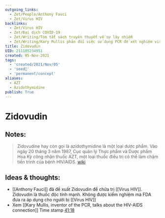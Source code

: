 ```yaml
---
outgoing_links:
  - Zet/People/Anthony Fauci
  - Zet/Virus HIV
backlinks:
  - Zet/Virus HIV
  - Zet/Đại dịch COVID-19
  - Zet/Writing/Tóm tắt sách truyền thuyết về sự lây nhiễm
  - Zet/Writing/Kary Mullis phản đối việc sử dụng PCR để xét nghiệm virus HIV
title: Zidovudin
UID: 211105234951
created: 05-Nov-2021
tags:
  - 'created/2021/Nov/05'
  - 'seed🥜'
  - 'permanent/concept'
aliases:
  - AZT
  - Azidothymidine
publish: True
---
```

# Zidovudin

## Notes:
> Zidovudine hay còn gọi là azidothymidine là một loại dược phẩm. Vào ngày 20 tháng 3 năm 1987, Cục quản lý Thực phẩm và Dược phẩm Hoa Kỳ công nhận thuốc AZT, một loại thuốc điều trị có thể làm chậm tiến trình của bệnh HIV/AIDS. [wiki](https://vi.wikipedia.org/wiki/Zidovudine)

## Ideas & thoughts:
- [[Anthony Fauci]] đã đề xuất Zidovudin để chữa trị [[Virus HIV]]. Zidovudin là thuốc độc tính mạnh. Không được kiểm nghiệm mà FDA đưa ra áp dụng cho người bị [[Virus HIV]]
- Xem [[Kary Mullis, inventor of the PCR, talks about the HIV-AIDS connection]] Time stamp [41:18](https://youtu.be/9vuxibKj4z8?t=2478)




